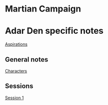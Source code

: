 # Martian Campaign

# Adar Den specific notes
[Aspirations](aspirations.md)

## General notes
[Characters](characters.md)

## Sessions
[Session 1](sessions/s1.md)